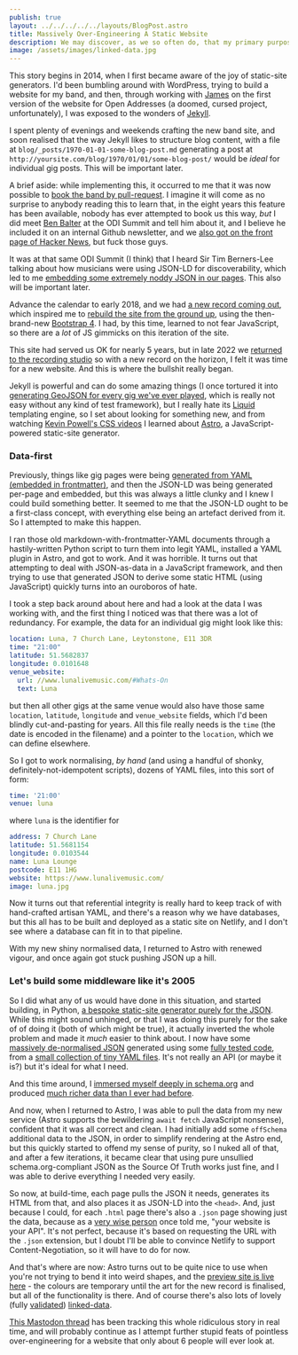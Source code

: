 ```yaml
---
publish: true
layout: ../../../../../layouts/BlogPost.astro
title: Massively Over-Engineering A Static Website
description: We may discover, as we so often do, that my primary purpose is to serve as a warning to others
image: /assets/images/linked-data.jpg
---
```


This story begins in 2014, when I first became aware of the joy of static-site generators. I'd been bumbling around with WordPress, trying to build a website for my band, and then, through working with [James](https://floppy.org.uk/) on the first version of the website for Open Addresses (a doomed, cursed project, unfortunately), I was exposed to the wonders of [Jekyll](https://jekyllrb.com/).

I spent plenty of evenings and weekends crafting the new band site, and soon realised that the way Jekyll likes to structure blog content, with a file at `blog/_posts/1970-01-01-some-blog-post.md` generating a post at `http://yoursite.com/blog/1970/01/01/some-blog-post/` would be *ideal* for individual gig posts. This will be important later.

A brief aside: while implementing this, it occurred to me that it was now possible to [book the band by pull-request](https://github.com/rawfunkmaharishi/rawfunkmaharishi.github.io/blob/master/gigs/_posts/HOW_TO_BOOK_THE_BAND.md). I imagine it will come as no surprise to anybody reading this to learn that, in the eight years this feature has been available, nobody has ever attempted to book us this way, _but_ I did meet [Ben Balter](https://ben.balter.com/) at the ODI Summit and tell him about it, and I believe he included it on an internal Github newsletter, and we [also got on the front page of Hacker News](https://news.ycombinator.com/item?id=11149584), but fuck those guys.

It was at that same ODI Summit (I think) that I heard Sir Tim Berners-Lee talking about how musicians were using JSON-LD for discoverability, which led to me [embedding some extremely noddy JSON in our pages](https://github.com/rawfunkmaharishi/rawfunkmaharishi.github.io/blob/master/_includes/json-ld.html). This also will be important later.

Advance the calendar to early 2018, and we had [a new record coming out](https://www.youtube.com/playlist?list=PLuPLM2FI60-OlLoRt_FsbRFmi6v5wXKm9), which inspired me to [rebuild the site from the ground up](https://github.com/rawfunkmaharishi/website-2018), using the then-brand-new [Bootstrap 4](https://getbootstrap.com/docs/4.0/getting-started/introduction/). I had, by this time, learned to not fear JavaScript, so there are a *lot* of JS gimmicks on this iteration of the site.

This site had served us OK for nearly 5 years, but in late 2022 we [returned to the recording studio](https://mastodon.me.uk/@pikesley/109506051605631173) so with a new record on the horizon, I felt it was time for a new website. And this is where the bullshit really began.

Jekyll is powerful and can do some amazing things (I once tortured it into [generating GeoJSON for every gig we've ever played](https://github.com/rawfunkmaharishi/website-2018/blob/master/gig-map.json), which is really not easy without any kind of test framework), but I really hate its [Liquid](https://shopify.github.io/liquid/) templating engine, so I set about looking for something new, and from watching [Kevin Powell's CSS videos](https://www.youtube.com/kevinpowell) I learned about [Astro](https://astro.build/), a JavaScript-powered static-site generator.

### Data-first

Previously, things like gig pages were being [generated from YAML (embedded in frontmatter)](https://github.com/rawfunkmaharishi/website-2018/blob/master/gigs/_posts/2019-05-18-paper-vintage.md), and then the JSON-LD was being generated per-page and embedded, but this was always a little clunky and I knew I could build something better. It seemed to me that the JSON-LD ought to be a first-class concept, with everything else being an artefact derived from it. So I attempted to make this happen.

I ran those old markdown-with-frontmatter-YAML documents through a hastily-written Python script to turn them into legit YAML, installed a YAML plugin in Astro, and got to work. And it was horrible. It turns out that attempting to deal with JSON-as-data in a JavaScript framework, and then trying to use that generated JSON to derive some static HTML (using JavaScript) quickly turns into an ouroboros of hate.

I took a step back around about here and had a look at the data I was working with, and the first thing I noticed was that there was a lot of redundancy. For example, the data for an individual gig might look like this:

```yaml
location: Luna, 7 Church Lane, Leytonstone, E11 3DR
time: "21:00"
latitude: 51.5682837
longitude: 0.0101648
venue_website:
  url: //www.lunalivemusic.com/#Whats-On
  text: Luna
```

but then all other gigs at the same venue would also have those same `location`, `latitude`, `longitude` and `venue_website` fields, which I'd been blindly cut-and-pasting for years. All this file really needs is the `time` (the date is encoded in the filename) and a pointer to the `location`, which we can define elsewhere.

So I got to work normalising, _by hand_ (and using a handful of shonky, definitely-not-idempotent scripts), dozens of YAML files, into this sort of form:

```yaml
time: '21:00'
venue: luna
```

where `luna` is the identifier for

```yaml
address: 7 Church Lane
latitude: 51.5681154
longitude: 0.0103544
name: Luna Lounge
postcode: E11 1HG
website: https://www.lunalivemusic.com/
image: luna.jpg
```

Now it turns out that referential integrity is really hard to keep track of with hand-crafted artisan YAML, and there's a reason why we have databases, but this all has to be built and deployed as a static site on Netlify, and I don't see where a database can fit in to that pipeline.

With my new shiny normalised data, I returned to Astro with renewed vigour, and once again got stuck pushing JSON up a hill.

### Let's build some middleware like it's 2005

So I did what any of us would have done in this situation, and started building, in Python, [a bespoke static-site generator purely for the JSON](https://github.com/rawfunkmaharishi/data). While this might sound unhinged, or that I was doing this purely for the sake of of doing it (both of which might be true), it actually inverted the whole problem and made it _much_ easier to think about. I now have some [massively de-normalised JSON](https://json.rawfunkmaharishi.uk/gigs.json) generated using some [fully tested code](https://github.com/rawfunkmaharishi/data/blob/main/tests/test_gig.py), from a [small collection of tiny YAML files](https://github.com/rawfunkmaharishi/data/tree/main/data). It's not really an API (or maybe it is?) but it's ideal for what I need.

And this time around, I [immersed myself deeply in schema.org](https://schema.org/) and produced [much richer data than I ever had before](https://json.rawfunkmaharishi.uk/raw-funk-maharishi.json).

And now, when I returned to Astro, I was able to pull the data from my new service (Astro supports the bewildering `await fetch` JavaScript nonsense), confident that it was all correct and clean. I had initially add some `offSchema` additional data to the JSON, in order to simplify rendering at the Astro end, but this quickly started to offend my sense of purity, so I nuked all of that, and after a few iterations, it became clear that using pure unsullied schema.org-compliant JSON as the Source Of Truth works just fine, and I was able to derive everything I needed very easily.

So now, at build-time, each page pulls the JSON it needs, generates its HTML from that, and also places it as JSON-LD into the `<head>`. And, just because I could, for each `.html` page there's also a `.json` page showing just the data, because as a [very wise person](http://www.jenitennison.com/) once told me, "your website is your API". It's not perfect, because it's based on requesting the URL with the `.json` extension, but I doubt I'll be able to convince Netlify to support Content-Negotiation, so it will have to do for now.

And that's where are now: Astro turns out to be quite nice to use when you're not trying to bend it into weird shapes, and the [preview site is live here](https://rawfunkmaharishi.netlify.app/) - the colours are temporary until the art for the new record is finalised, but all of the functionality is there. And of course there's also lots of lovely (fully [validated](https://validator.schema.org/#url=https%3A%2F%2Frawfunkmaharishi.netlify.app%2Frecords%2Fre%3Adesigned%2F)) [linked-data](https://rawfunkmaharishi.netlify.app/records/re:designed.json).

[This Mastodon thread](https://mastodon.me.uk/@pikesley/109480247328766742) has been tracking this whole ridiculous story in real time, and will probably continue as I attempt further stupid feats of pointless over-engineering for a website that only about 6 people will ever look at.
